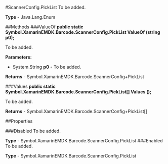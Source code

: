 #ScannerConfig.PickList
To be added.

**Type** - Java.Lang.Enum

##Methods
###ValueOf
**public static Symbol.XamarinEMDK.Barcode.ScannerConfig.PickList ValueOf (string p0);**

To be added.

**Parameters:** 

* System.String **p0** - To be added.

**Returns** - Symbol.XamarinEMDK.Barcode.ScannerConfig+PickList

###Values
**public static Symbol.XamarinEMDK.Barcode.ScannerConfig.PickList[] Values ();**

To be added.


**Returns** - Symbol.XamarinEMDK.Barcode.ScannerConfig+PickList[]

##Properties

###Disabled
To be added.

**Type** - Symbol.XamarinEMDK.Barcode.ScannerConfig.PickList
###Enabled
To be added.

**Type** - Symbol.XamarinEMDK.Barcode.ScannerConfig.PickList


